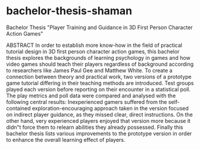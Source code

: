 # bachelor-thesis-shaman

Bachelor Thesis "Player Training and Guidance in 3D First Person Character Action Games"

ABSTRACT
In order to establish more know-how in the field of practical tutorial design in 3D first person character action games, this bachelor thesis explores the backgrounds of learning psychology in games and how video games should teach their players regardless of background according to researchers like James Paul Gee and Matthew White. To create a connection between theory and practical work, two versions of a prototype game tutorial differing in their teaching methods are introduced. Test groups played each version before reporting on their encounter in a statistical poll. The play metrics and poll data were compared and analysed with the following central results: Inexperienced gamers suffered from the self-contained exploration-encouraging approach taken in the version focused on indirect player guidance, as they missed clear, direct instructions. On the other hand, very experienced players enjoyed that version more because it didn‟t force them to relearn abilities they already possessed. Finally this bachelor thesis lists various improvements to the prototype version in order to enhance the overall learning effect of players.

